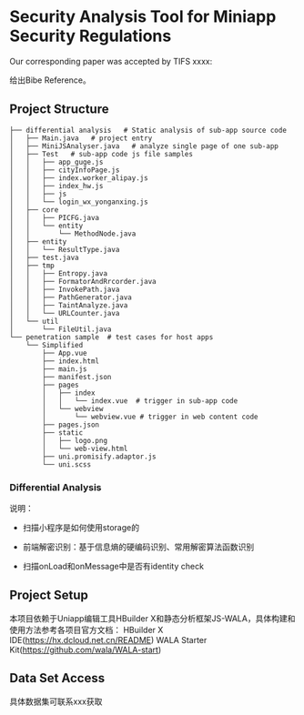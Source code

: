 # Security Analysis Tool for Miniapp Security Regulations

Our corresponding paper was accepted by TIFS xxxx:

给出Bibe Reference。

## Project Structure

```
├── differential analysis   # Static analysis of sub-app source code
│   ├── Main.java   # project entry
│   ├── MiniJSAnalyser.java   # analyze single page of one sub-app
│   ├── Test   # sub-app code js file samples
│   │   ├── app_guge.js
│   │   ├── cityInfoPage.js
│   │   ├── index.worker_alipay.js
│   │   ├── index_hw.js
│   │   ├── js
│   │   └── login_wx_yonganxing.js
│   ├── core
│   │   ├── PICFG.java
│   │   └── entity
│   │       └── MethodNode.java
│   ├── entity
│   │   └── ResultType.java
│   ├── test.java
│   ├── tmp
│   │   ├── Entropy.java
│   │   ├── FormatorAndRrcorder.java
│   │   ├── InvokePath.java
│   │   ├── PathGenerator.java
│   │   ├── TaintAnalyze.java
│   │   └── URLCounter.java
│   └── util
│       └── FileUtil.java
└── penetration sample  # test cases for host apps
    └── Simplified
        ├── App.vue
        ├── index.html
        ├── main.js
        ├── manifest.json
        ├── pages
        │   ├── index
        │   │   └── index.vue  # trigger in sub-app code
        │   └── webview
        │       └── webview.vue # trigger in web content code
        ├── pages.json
        ├── static
        │   ├── logo.png
        │   └── web-view.html
        ├── uni.promisify.adaptor.js
        └── uni.scss
```



### Differential Analysis  
说明：

* 扫描小程序是如何使用storage的

* 前端解密识别：基于信息熵的硬编码识别、常用解密算法函数识别

* 扫描onLoad和onMessage中是否有identity check

## Project Setup

本项目依赖于Uniapp编辑工具HBuilder X和静态分析框架JS-WALA，具体构建和使用方法参考各项目官方文档：
HBuilder X IDE(https://hx.dcloud.net.cn/README)
WALA Starter Kit(https://github.com/wala/WALA-start)

## Data Set Access
具体数据集可联系xxx获取